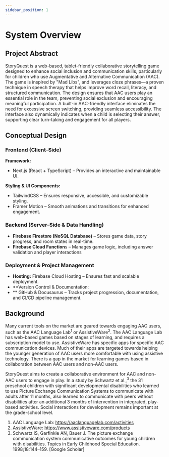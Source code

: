 ```yaml
---
sidebar_position: 1
---
```


# System Overview

## Project Abstract

StoryQuest is a web-based, tablet-friendly collaborative storytelling game designed to enhance social inclusion and 
communication skills, particularly for children who use Augmentative and Alternative Communication (AAC). The game is 
inspired by "Mad Libs", and leverages cloze phrases—a proven technique in speech therapy 
that helps improve word recall, literacy, and structured communication. The design ensures that AAC users play an 
essential role in the team, preventing social exclusion and encouraging meaningful participation. A built-in AAC-friendly 
interface eliminates the need for excessive screen switching, providing seamless accessibility. The interface also dynamically indicates when a child is selecting their answer, supporting clear turn-taking and engagement 
for all players.

## Conceptual Design

### Frontend (Client-Side)
**Framework:**
- Next.js (React + TypeScript) – Provides an interactive and maintainable UI.

**Styling & UI Components:**
- TailwindCSS – Ensures responsive, accessible, and customizable styling.
- Framer Motion – Smooth animations and transitions for enhanced engagement.

### Backend (Server-Side & Data Handling)
- **Firebase Firestore (NoSQL Database)** – Stores game data, story progress, and room states in real-time.
- **Firebase Cloud Function**s – Manages game logic, including answer validation and player interactions

### Deployment & Project Management
- **Hosting:** Firebase Cloud Hosting – Ensures fast and scalable deployment.
- **Version Control & Documentation:
- ** GitHub & Docusaurus – Tracks project progression, documentation, and CI/CD pipeline management.

## Background

Many current tools on the market are geared towards engaging AAC users, such as the AAC Language Lab<sup>1</sup> or AssistiveWare<sup>2</sup>.
The AAC Language Lab has web-based games based on stages of learning, and requires a subscription model to use. AssistiveWare has specific apps 
for specific AAC communication devices. Much of their apps are targeted towards helping the younger generation of AAC 
users more comfortable with using assistive technology. There is a gap in the market for learning games based in collaboration between AAC users 
and non-AAC users.

StoryQuest aims to create a collaborative environment for AAC and non-AAC users to engage in play. 
In a study by Schwartz et al.,<sup>3</sup> the 31 preschool children with significant developmental disabilities who learned to use Picture 
Exchange Communication Systems to communicate with adults after 11 months, also learned to communicate with peers without disabilities 
after an additional 3 months of intervention in integrated, play-based activities. Social interactions for development remains important 
at the grade-school level. 

1. AAC Language Lab: https://aaclanguagelab.com/activities
2. AssistiveWare: https://www.assistiveware.com/products
3. Schwartz IS, Garfinkle AN, Bauer J. The picture exchange communication system communicative outcomes for young children with disabilities. Topics in Early Childhood Special Education. 1998;18:144–159. [Google Scholar]
